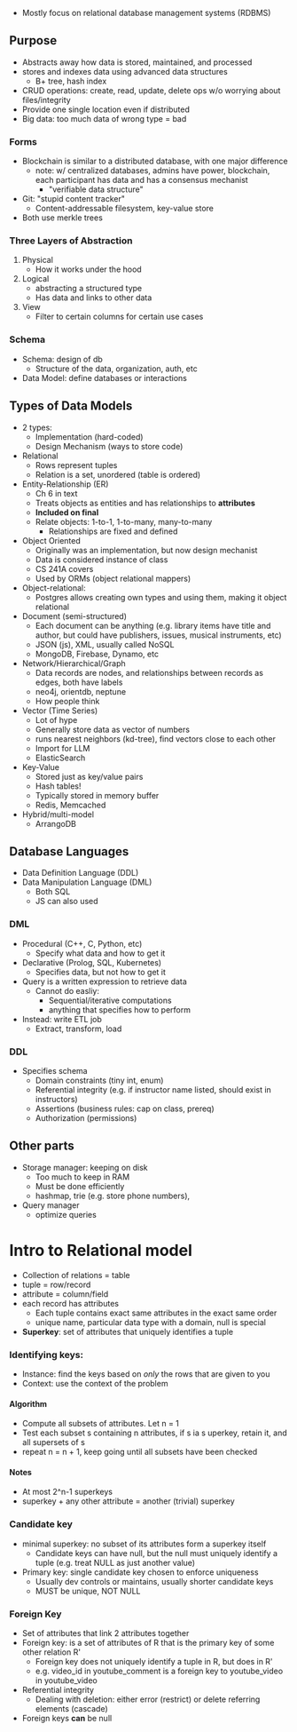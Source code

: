 - Mostly focus on relational database management systems (RDBMS)
## Purpose
- Abstracts away how data is stored, maintained, and processed
- stores and indexes data using advanced data structures
	- B+ tree, hash index
- CRUD operations: create, read, update, delete ops w/o worrying about files/integrity
- Provide one single location even if distributed
- Big data: too much data of wrong type = bad
### Forms
- Blockchain is similar to a distributed database, with one major difference
	- note: w/ centralized databases, admins have power, blockchain, each participant has data and has a consensus mechanist
		- "verifiable data structure"
- Git: "stupid content tracker"
	- Content-addressable filesystem, key-value store
- Both use merkle trees
### Three Layers of Abstraction
1. Physical
	- How it works under the hood
2. Logical
	- abstracting a structured type
	- Has data and links to other data
3. View
	- Filter to certain columns for certain use cases
### Schema
- Schema: design of db
	- Structure of the data, organization, auth, etc
- Data Model: define databases or interactions
## Types of Data Models
- 2 types:
	- Implementation (hard-coded)
	- Design Mechanism (ways to store code)
- Relational
	- Rows represent tuples
	- Relation is a set, unordered (table is ordered)
- Entity-Relationship (ER)
	- Ch 6 in text
	- Treats objects as entities and has relationships to **attributes**
	- **Included on final**
	- Relate objects: 1-to-1, 1-to-many, many-to-many
		- Relationships are fixed and defined
- Object Oriented
	- Originally was an implementation, but now design mechanist
	- Data is considered instance of class
	- CS 241A covers
	- Used by ORMs (object relational mappers)
- Object-relational:
	- Postgres allows creating own types and using them, making it object relational
- Document (semi-structured)
	- Each document can be anything (e.g. library items have title and author, but could have publishers, issues, musical instruments, etc)
	- JSON (js), XML, usually called NoSQL
	- MongoDB, Firebase, Dynamo, etc
- Network/Hierarchical/Graph
	- Data records are nodes, and relationships between records as edges, both have labels
	- neo4j, orientdb, neptune
	- How people think
- Vector (Time Series)
	- Lot of hype
	- Generally store data as vector of numbers
	- runs nearest neighbors (kd-tree), find vectors close to each other
	- Import for LLM
	- ElasticSearch
- Key-Value
	- Stored just as key/value pairs
	- Hash tables!
	- Typically stored in memory buffer
	- Redis, Memcached
- Hybrid/multi-model
	- ArrangoDB
## Database Languages
- Data Definition Language (DDL)
- Data Manipulation Language (DML)
	- Both SQL
	- JS can also used
### DML
- Procedural (C++, C, Python, etc)
	- Specify what data and how to get it
- Declarative (Prolog, SQL, Kubernetes)
	- Specifies data, but not how to get it
- Query is a written expression to retrieve data
	- Cannot do easliy:
		- Sequential/iterative computations
		- anything that specifies how to perform
- Instead: write ETL job
	- Extract, transform, load
### DDL
- Specifies schema
	- Domain constraints (tiny int, enum)
	- Referential integrity (e.g. if instructor name listed, should exist in instructors)
	- Assertions (business rules: cap on class, prereq)
	- Authorization (permissions)
## Other parts
- Storage manager: keeping on disk
	- Too much to keep in RAM
	- Must be done efficiently
	- hashmap, trie (e.g. store phone numbers), 
- Query manager
	- optimize queries
# Intro to Relational model
- Collection of relations = table
- tuple = row/record
- attribute = column/field
- each record has attributes
	- Each tuple contains exact same attributes in the exact same order
	- unique name, particular data type with a domain, null is special
- **Superkey**: set of attributes that uniquely identifies a tuple
### Identifying keys:
- Instance: find the keys based on *only* the rows that are given to you
- Context: use the context of the problem
#### Algorithm
- Compute all subsets of attributes. Let n = 1
- Test each subset s containing n attributes, if s ia s uperkey, retain it, and all supersets of s
- repeat n = n + 1, keep going until all subsets have been checked
#### Notes
- At most 2^n-1 superkeys
- superkey + any other attribute = another (trivial) superkey
### Candidate key
- minimal superkey: no subset of its attributes form a superkey itself
	- Candidate keys can have null, but the null must uniquely identify a tuple (e.g. treat NULL as just another value)
- Primary key: single candidate key chosen to enforce uniqueness
	- Usually dev controls or maintains, usually shorter candidate keys
	- MUST be unique, NOT NULL
### Foreign Key
- Set of attributes that link 2 attributes together
- Foreign key: is a set of attributes of R that is the primary key of some other relation R'
	- Foreign key does not uniquely identify a tuple in R, but does in R'
	- e.g. video_id in youtube_comment is a foreign key to youtube_video in youtube_video
- Referential integrity
	- Dealing with deletion: either error (restrict) or delete referring elements (cascade)
- Foreign keys **can** be null